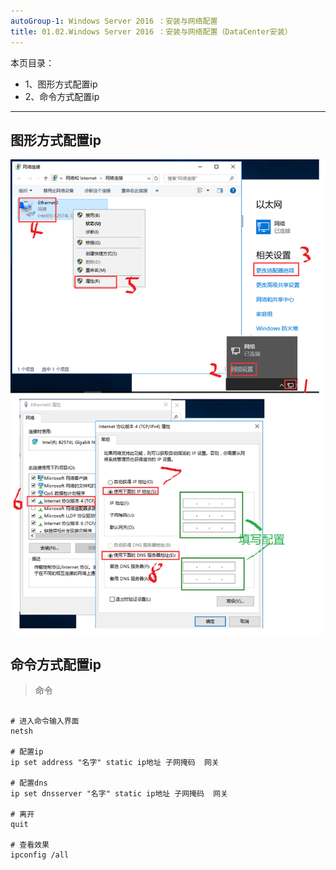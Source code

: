 ```yaml
---
autoGroup-1: Windows Server 2016 ：安装与网络配置
title: 01.02.Windows Server 2016 ：安装与网络配置（DataCenter安装）
---
```


本页目录：
- 1、图形方式配置ip
- 2、命令方式配置ip

***

## 图形方式配置ip

![](./image/01.02-1.png)

## 命令方式配置ip

> 命令

```shell

# 进入命令输入界面
netsh

# 配置ip
ip set address "名字" static ip地址 子网掩码  网关

# 配置dns
ip set dnsserver "名字" static ip地址 子网掩码  网关

# 离开
quit

# 查看效果
ipconfig /all
```


